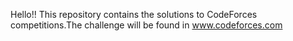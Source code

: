 Hello!!
This repository contains the solutions to CodeForces competitions.The challenge will be found in www.codeforces.com
